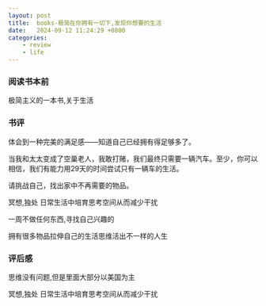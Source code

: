```yaml
---
layout: post
title:  books-极简在你拥有一切下,发现你想要的生活
date:   2024-09-12 11:24:29 +0800
categories: 
    - review 
    - life
---
```


### 阅读书本前

极简主义的一本书,关于生活

### 书评

体会到一种完美的满足感——知道自己已经拥有得足够多了。

当我和太太变成了空巢老人，我敢打赌，我们最终只需要一辆汽车。至少，你可以相信，我们有能力用29天的时间尝试只有一辆车的生活。

请挑战自己，找出家中不再需要的物品。

冥想,独处 日常生活中培育思考空间从而减少干扰

一周不做任何东西,寻找自己兴趣的

拥有很多物品拉伸自己的生活思维活出不一样的人生

### 评后感

思维没有问题,但是里面大部分以美国为主

冥想,独处 日常生活中培育思考空间从而减少干扰